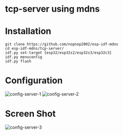 # tcp-server using mdns

# Installation
```
git clone https://github.com/nopnop2002/esp-idf-mdns
cd esp-idf-mdns/tcp-server/
idf.py set-target {esp32/esp32s2/esp32s3/esp32c3}
idf.py menuconfig
idf.py flash
```

# Configuration
![config-server-1](https://user-images.githubusercontent.com/6020549/182547706-f808c931-9538-4585-a7b1-d5fb6a4e42f1.jpg)
![config-server-2](https://user-images.githubusercontent.com/6020549/182547709-2d5af7e6-ba5a-4711-86d0-70123aa77d2a.jpg)

# Screen Shot
![config-server-3](https://user-images.githubusercontent.com/6020549/182547710-158955de-a87e-4a76-9ac7-ef14ee2f8dba.jpg)

